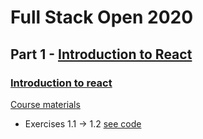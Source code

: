# Full Stack Open 2020
## Part 1 - [Introduction to React](https://fullstackopen.com/en/part1)


### [Introduction to react](#TODO)
[Course materials](https://fullstackopen.com/en/part1/introduction_to_react)

- Exercises 1.1 -> 1.2 [see code](#TODO)